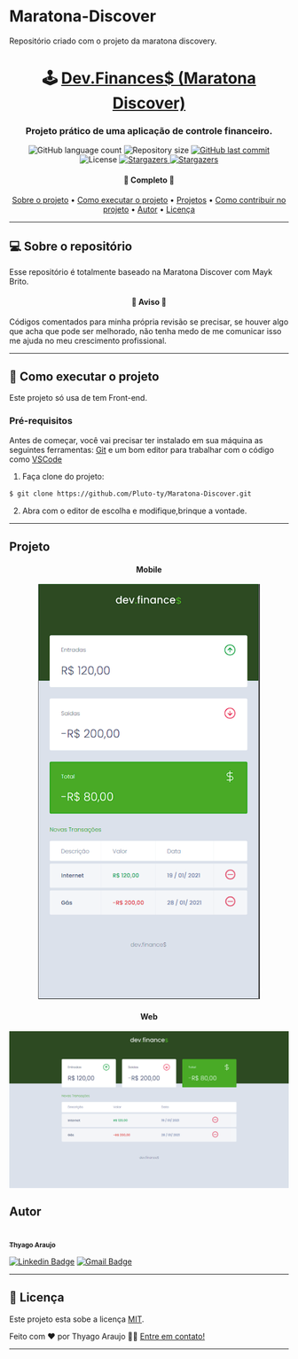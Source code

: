 # Maratona-Discover
Repositório criado com o projeto da maratona discovery. 
<h1 align="center">
     🕹️ <a href="#" alt="Dev.Finances$ (Maratona Discover)"> Dev.Finances$ (Maratona Discover) </a>
</h1>

<h3 align="center">
   Projeto prático de uma aplicação de controle financeiro.
</h3>

<p align="center">
  <img alt="GitHub language count" src="https://img.shields.io/github/languages/count/Pluto-ty/Ao-caminho-do-Full-Stack?style=flat-square">

  <img alt="Repository size" src="https://img.shields.io/github/repo-size/Pluto-ty/Ao-caminho-do-Full-Stack">
  
  <a href="https://github.com/Pluto-ty/README/commits/master">
    <img alt="GitHub last commit" src="https://img.shields.io/github/last-commit/Pluto-ty/Ao-caminho-do-Full-Stack">
  </a>
    
   <img alt="License" src="https://img.shields.io/badge/license-MIT-brightgreen">
   <a href="https://github.com/Pluto-ty/Ao-caminho-do-Full-Stack/stargazers">
    <img alt="Stargazers" src="https://img.shields.io/github/stars/Pluto-ty/Ao-caminho-do-Full-Stack?style=social">
  </a>
 
  <a href="https://github.com/Pluto-ty">
    <img alt="Stargazers" src="https://img.shields.io/badge/Feito por- Thyago Araujo-%237159c1?style=flat&logo=ghost">
    </a>
  
 
</p>

<h4 align="center">
	🎉  Completo 🎉
</h4>

<p align="center">
 <a href="#---sobre-o-repositório-">Sobre o projeto</a> •
 <a href="#--como-executar-o-projeto-">Como executar o projeto</a> •
 <a href="#-projetos-">Projetos</a> • 
 <a href="#-como-contribuir-no-projeto">Como contribuir no projeto</a> • 
 <a href="#-autor">Autor</a> • 
 <a href="#user-content--licença">Licença</a>
</p>

---

<h2> 💻  Sobre o repositório </h2>

Esse repositório é totalmente baseado na Maratona Discover com Mayk Brito.

<h4 align="center">🚧 Aviso 🚧</h4>

<p>
Códigos comentados para minha própria revisão se precisar, se houver algo que acha que pode ser melhorado, não tenha medo de me comunicar isso me ajuda no meu crescimento profissional.
</p>

---

<h2> 🚀 Como executar o projeto </h2>

Este projeto só usa de tem Front-end.

### Pré-requisitos

Antes de começar, você vai precisar ter instalado em sua máquina as seguintes ferramentas:
[Git](https://git-scm.com) e um bom editor para trabalhar com o código como [VSCode](https://code.visualstudio.com/)


1. Faça clone do projeto: 
```bash
$ git clone https://github.com/Pluto-ty/Maratona-Discover.git

```
2. Abra com o editor de escolha e modifique,brinque a vontade.

---

<h2> Projeto </h2>


<h4 align="center"> Mobile </h4>
  <p align="center";>
   <img alt="Header/Main" title="Header/Main" src="./assets/mobile.png" width="400px">
  </p> 
		

<h4 align="center"> Web </h4>
<p align="center" style="display: flex; align-items: flex-start; justify-content: center;">
  <img alt="NextLevelWeek" title="#NextLevelWeek" src="./assets/web.png" width="900px">
</p>

## Autor

<a href="https://github.com/Pluto-ty">
 <img style="border-radius: 50%;" src="https://avatars.githubusercontent.com/u/51569984" width="100px;" alt=""/>
 <br />
 <sub><b>Thyago Araujo</b></sub></a> </a>
 <br />

[![Linkedin Badge](https://img.shields.io/badge/-ThyagoAraujo-blue?style=flat-square&logo=Linkedin&logoColor=white&link=https://www.linkedin.com/in/thyago-araujo-m/)](https://www.linkedin.com/in/thyago-araujo-m/)
[![Gmail Badge](https://img.shields.io/badge/-thyagoaraujomotta@gmail.com-c14438?style=flat-square&logo=Gmail&logoColor=white&link=mailto:thyagoaraujomotta@gmail.com)](mailto:thyagoaraujomotta@gmail.com)

---

## 📝 Licença

Este projeto esta sobe a licença [MIT](./LICENSE.md).

Feito com ❤️ por Thyago Araujo 👋🏽 [Entre em contato!](https://www.linkedin.com/in/thyago-araujo-m/)

---

